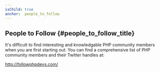 ```yaml
---
isChild: true
anchor:  people_to_follow
---
```


## People to Follow {#people_to_follow_title}

It's difficult to find interesting and knowledgable PHP
community members when you are first starting out. You can
find a comprehensive list of PHP community members and their
Twitter handles at:

<http://followphpdevs.com/>
